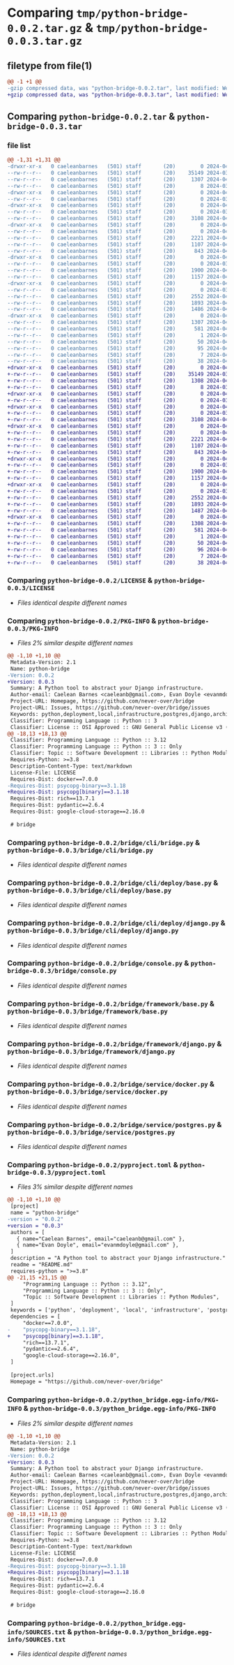 # Comparing `tmp/python-bridge-0.0.2.tar.gz` & `tmp/python-bridge-0.0.3.tar.gz`

## filetype from file(1)

```diff
@@ -1 +1 @@
-gzip compressed data, was "python-bridge-0.0.2.tar", last modified: Wed Apr  3 01:09:02 2024, max compression
+gzip compressed data, was "python-bridge-0.0.3.tar", last modified: Wed Apr  3 01:14:51 2024, max compression
```

## Comparing `python-bridge-0.0.2.tar` & `python-bridge-0.0.3.tar`

### file list

```diff
@@ -1,31 +1,31 @@
-drwxr-xr-x   0 caeleanbarnes   (501) staff       (20)        0 2024-04-03 01:09:02.203678 python-bridge-0.0.2/
--rw-r--r--   0 caeleanbarnes   (501) staff       (20)    35149 2024-03-26 19:19:35.000000 python-bridge-0.0.2/LICENSE
--rw-r--r--   0 caeleanbarnes   (501) staff       (20)     1307 2024-04-03 01:09:02.203445 python-bridge-0.0.2/PKG-INFO
--rw-r--r--   0 caeleanbarnes   (501) staff       (20)        8 2024-03-26 19:19:35.000000 python-bridge-0.0.2/README.md
-drwxr-xr-x   0 caeleanbarnes   (501) staff       (20)        0 2024-04-03 01:09:02.199541 python-bridge-0.0.2/bridge/
--rw-r--r--   0 caeleanbarnes   (501) staff       (20)        0 2024-03-27 00:45:56.000000 python-bridge-0.0.2/bridge/__init__.py
-drwxr-xr-x   0 caeleanbarnes   (501) staff       (20)        0 2024-04-03 01:09:02.199933 python-bridge-0.0.2/bridge/cli/
--rw-r--r--   0 caeleanbarnes   (501) staff       (20)        0 2024-03-27 22:30:18.000000 python-bridge-0.0.2/bridge/cli/__init__.py
--rw-r--r--   0 caeleanbarnes   (501) staff       (20)     3108 2024-04-02 22:25:52.000000 python-bridge-0.0.2/bridge/cli/bridge.py
-drwxr-xr-x   0 caeleanbarnes   (501) staff       (20)        0 2024-04-03 01:09:02.200556 python-bridge-0.0.2/bridge/cli/deploy/
--rw-r--r--   0 caeleanbarnes   (501) staff       (20)        0 2024-04-01 20:56:09.000000 python-bridge-0.0.2/bridge/cli/deploy/__init__.py
--rw-r--r--   0 caeleanbarnes   (501) staff       (20)     2221 2024-04-02 22:47:43.000000 python-bridge-0.0.2/bridge/cli/deploy/base.py
--rw-r--r--   0 caeleanbarnes   (501) staff       (20)     1107 2024-04-02 22:57:15.000000 python-bridge-0.0.2/bridge/cli/deploy/django.py
--rw-r--r--   0 caeleanbarnes   (501) staff       (20)      843 2024-04-02 22:55:44.000000 python-bridge-0.0.2/bridge/console.py
-drwxr-xr-x   0 caeleanbarnes   (501) staff       (20)        0 2024-04-03 01:09:02.201326 python-bridge-0.0.2/bridge/framework/
--rw-r--r--   0 caeleanbarnes   (501) staff       (20)        0 2024-03-26 19:48:24.000000 python-bridge-0.0.2/bridge/framework/__init__.py
--rw-r--r--   0 caeleanbarnes   (501) staff       (20)     1900 2024-04-03 01:07:39.000000 python-bridge-0.0.2/bridge/framework/base.py
--rw-r--r--   0 caeleanbarnes   (501) staff       (20)     1157 2024-04-03 00:33:01.000000 python-bridge-0.0.2/bridge/framework/django.py
-drwxr-xr-x   0 caeleanbarnes   (501) staff       (20)        0 2024-04-03 01:09:02.202035 python-bridge-0.0.2/bridge/service/
--rw-r--r--   0 caeleanbarnes   (501) staff       (20)        0 2024-03-26 19:52:25.000000 python-bridge-0.0.2/bridge/service/__init__.py
--rw-r--r--   0 caeleanbarnes   (501) staff       (20)     2552 2024-04-02 22:52:20.000000 python-bridge-0.0.2/bridge/service/docker.py
--rw-r--r--   0 caeleanbarnes   (501) staff       (20)     1893 2024-04-02 22:52:42.000000 python-bridge-0.0.2/bridge/service/postgres.py
--rw-r--r--   0 caeleanbarnes   (501) staff       (20)     1486 2024-04-03 01:08:54.000000 python-bridge-0.0.2/pyproject.toml
-drwxr-xr-x   0 caeleanbarnes   (501) staff       (20)        0 2024-04-03 01:09:02.203164 python-bridge-0.0.2/python_bridge.egg-info/
--rw-r--r--   0 caeleanbarnes   (501) staff       (20)     1307 2024-04-03 01:09:02.000000 python-bridge-0.0.2/python_bridge.egg-info/PKG-INFO
--rw-r--r--   0 caeleanbarnes   (501) staff       (20)      581 2024-04-03 01:09:02.000000 python-bridge-0.0.2/python_bridge.egg-info/SOURCES.txt
--rw-r--r--   0 caeleanbarnes   (501) staff       (20)        1 2024-04-03 01:09:02.000000 python-bridge-0.0.2/python_bridge.egg-info/dependency_links.txt
--rw-r--r--   0 caeleanbarnes   (501) staff       (20)       50 2024-04-03 01:09:02.000000 python-bridge-0.0.2/python_bridge.egg-info/entry_points.txt
--rw-r--r--   0 caeleanbarnes   (501) staff       (20)       95 2024-04-03 01:09:02.000000 python-bridge-0.0.2/python_bridge.egg-info/requires.txt
--rw-r--r--   0 caeleanbarnes   (501) staff       (20)        7 2024-04-03 01:09:02.000000 python-bridge-0.0.2/python_bridge.egg-info/top_level.txt
--rw-r--r--   0 caeleanbarnes   (501) staff       (20)       38 2024-04-03 01:09:02.203728 python-bridge-0.0.2/setup.cfg
+drwxr-xr-x   0 caeleanbarnes   (501) staff       (20)        0 2024-04-03 01:14:51.281896 python-bridge-0.0.3/
+-rw-r--r--   0 caeleanbarnes   (501) staff       (20)    35149 2024-03-26 19:19:35.000000 python-bridge-0.0.3/LICENSE
+-rw-r--r--   0 caeleanbarnes   (501) staff       (20)     1308 2024-04-03 01:14:51.281658 python-bridge-0.0.3/PKG-INFO
+-rw-r--r--   0 caeleanbarnes   (501) staff       (20)        8 2024-03-26 19:19:35.000000 python-bridge-0.0.3/README.md
+drwxr-xr-x   0 caeleanbarnes   (501) staff       (20)        0 2024-04-03 01:14:51.276930 python-bridge-0.0.3/bridge/
+-rw-r--r--   0 caeleanbarnes   (501) staff       (20)        0 2024-03-27 00:45:56.000000 python-bridge-0.0.3/bridge/__init__.py
+drwxr-xr-x   0 caeleanbarnes   (501) staff       (20)        0 2024-04-03 01:14:51.277287 python-bridge-0.0.3/bridge/cli/
+-rw-r--r--   0 caeleanbarnes   (501) staff       (20)        0 2024-03-27 22:30:18.000000 python-bridge-0.0.3/bridge/cli/__init__.py
+-rw-r--r--   0 caeleanbarnes   (501) staff       (20)     3108 2024-04-02 22:25:52.000000 python-bridge-0.0.3/bridge/cli/bridge.py
+drwxr-xr-x   0 caeleanbarnes   (501) staff       (20)        0 2024-04-03 01:14:51.277962 python-bridge-0.0.3/bridge/cli/deploy/
+-rw-r--r--   0 caeleanbarnes   (501) staff       (20)        0 2024-04-01 20:56:09.000000 python-bridge-0.0.3/bridge/cli/deploy/__init__.py
+-rw-r--r--   0 caeleanbarnes   (501) staff       (20)     2221 2024-04-02 22:47:43.000000 python-bridge-0.0.3/bridge/cli/deploy/base.py
+-rw-r--r--   0 caeleanbarnes   (501) staff       (20)     1107 2024-04-02 22:57:15.000000 python-bridge-0.0.3/bridge/cli/deploy/django.py
+-rw-r--r--   0 caeleanbarnes   (501) staff       (20)      843 2024-04-02 22:55:44.000000 python-bridge-0.0.3/bridge/console.py
+drwxr-xr-x   0 caeleanbarnes   (501) staff       (20)        0 2024-04-03 01:14:51.278982 python-bridge-0.0.3/bridge/framework/
+-rw-r--r--   0 caeleanbarnes   (501) staff       (20)        0 2024-03-26 19:48:24.000000 python-bridge-0.0.3/bridge/framework/__init__.py
+-rw-r--r--   0 caeleanbarnes   (501) staff       (20)     1900 2024-04-03 01:07:39.000000 python-bridge-0.0.3/bridge/framework/base.py
+-rw-r--r--   0 caeleanbarnes   (501) staff       (20)     1157 2024-04-03 00:33:01.000000 python-bridge-0.0.3/bridge/framework/django.py
+drwxr-xr-x   0 caeleanbarnes   (501) staff       (20)        0 2024-04-03 01:14:51.280092 python-bridge-0.0.3/bridge/service/
+-rw-r--r--   0 caeleanbarnes   (501) staff       (20)        0 2024-03-26 19:52:25.000000 python-bridge-0.0.3/bridge/service/__init__.py
+-rw-r--r--   0 caeleanbarnes   (501) staff       (20)     2552 2024-04-02 22:52:20.000000 python-bridge-0.0.3/bridge/service/docker.py
+-rw-r--r--   0 caeleanbarnes   (501) staff       (20)     1893 2024-04-02 22:52:42.000000 python-bridge-0.0.3/bridge/service/postgres.py
+-rw-r--r--   0 caeleanbarnes   (501) staff       (20)     1487 2024-04-03 01:14:41.000000 python-bridge-0.0.3/pyproject.toml
+drwxr-xr-x   0 caeleanbarnes   (501) staff       (20)        0 2024-04-03 01:14:51.281371 python-bridge-0.0.3/python_bridge.egg-info/
+-rw-r--r--   0 caeleanbarnes   (501) staff       (20)     1308 2024-04-03 01:14:51.000000 python-bridge-0.0.3/python_bridge.egg-info/PKG-INFO
+-rw-r--r--   0 caeleanbarnes   (501) staff       (20)      581 2024-04-03 01:14:51.000000 python-bridge-0.0.3/python_bridge.egg-info/SOURCES.txt
+-rw-r--r--   0 caeleanbarnes   (501) staff       (20)        1 2024-04-03 01:14:51.000000 python-bridge-0.0.3/python_bridge.egg-info/dependency_links.txt
+-rw-r--r--   0 caeleanbarnes   (501) staff       (20)       50 2024-04-03 01:14:51.000000 python-bridge-0.0.3/python_bridge.egg-info/entry_points.txt
+-rw-r--r--   0 caeleanbarnes   (501) staff       (20)       96 2024-04-03 01:14:51.000000 python-bridge-0.0.3/python_bridge.egg-info/requires.txt
+-rw-r--r--   0 caeleanbarnes   (501) staff       (20)        7 2024-04-03 01:14:51.000000 python-bridge-0.0.3/python_bridge.egg-info/top_level.txt
+-rw-r--r--   0 caeleanbarnes   (501) staff       (20)       38 2024-04-03 01:14:51.281955 python-bridge-0.0.3/setup.cfg
```

### Comparing `python-bridge-0.0.2/LICENSE` & `python-bridge-0.0.3/LICENSE`

 * *Files identical despite different names*

### Comparing `python-bridge-0.0.2/PKG-INFO` & `python-bridge-0.0.3/PKG-INFO`

 * *Files 2% similar despite different names*

```diff
@@ -1,10 +1,10 @@
 Metadata-Version: 2.1
 Name: python-bridge
-Version: 0.0.2
+Version: 0.0.3
 Summary: A Python tool to abstract your Django infrastructure.
 Author-email: Caelean Barnes <caeleanb@gmail.com>, Evan Doyle <evanmdoyle@gmail.com>
 Project-URL: Homepage, https://github.com/never-over/bridge
 Project-URL: Issues, https://github.com/never-over/bridge/issues
 Keywords: python,deployment,local,infrastructure,postgres,django,architecture
 Classifier: Programming Language :: Python :: 3
 Classifier: License :: OSI Approved :: GNU General Public License v3 (GPLv3)
@@ -18,13 +18,13 @@
 Classifier: Programming Language :: Python :: 3.12
 Classifier: Programming Language :: Python :: 3 :: Only
 Classifier: Topic :: Software Development :: Libraries :: Python Modules
 Requires-Python: >=3.8
 Description-Content-Type: text/markdown
 License-File: LICENSE
 Requires-Dist: docker==7.0.0
-Requires-Dist: psycopg-binary==3.1.18
+Requires-Dist: psycopg[binary]==3.1.18
 Requires-Dist: rich==13.7.1
 Requires-Dist: pydantic==2.6.4
 Requires-Dist: google-cloud-storage==2.16.0
 
 # bridge
```

### Comparing `python-bridge-0.0.2/bridge/cli/bridge.py` & `python-bridge-0.0.3/bridge/cli/bridge.py`

 * *Files identical despite different names*

### Comparing `python-bridge-0.0.2/bridge/cli/deploy/base.py` & `python-bridge-0.0.3/bridge/cli/deploy/base.py`

 * *Files identical despite different names*

### Comparing `python-bridge-0.0.2/bridge/cli/deploy/django.py` & `python-bridge-0.0.3/bridge/cli/deploy/django.py`

 * *Files identical despite different names*

### Comparing `python-bridge-0.0.2/bridge/console.py` & `python-bridge-0.0.3/bridge/console.py`

 * *Files identical despite different names*

### Comparing `python-bridge-0.0.2/bridge/framework/base.py` & `python-bridge-0.0.3/bridge/framework/base.py`

 * *Files identical despite different names*

### Comparing `python-bridge-0.0.2/bridge/framework/django.py` & `python-bridge-0.0.3/bridge/framework/django.py`

 * *Files identical despite different names*

### Comparing `python-bridge-0.0.2/bridge/service/docker.py` & `python-bridge-0.0.3/bridge/service/docker.py`

 * *Files identical despite different names*

### Comparing `python-bridge-0.0.2/bridge/service/postgres.py` & `python-bridge-0.0.3/bridge/service/postgres.py`

 * *Files identical despite different names*

### Comparing `python-bridge-0.0.2/pyproject.toml` & `python-bridge-0.0.3/pyproject.toml`

 * *Files 3% similar despite different names*

```diff
@@ -1,10 +1,10 @@
 [project]
 name = "python-bridge"
-version = "0.0.2"
+version = "0.0.3"
 authors = [
   { name="Caelean Barnes", email="caeleanb@gmail.com" },
   { name="Evan Doyle", email="evanmdoyle@gmail.com" },
 ]
 description = "A Python tool to abstract your Django infrastructure."
 readme = "README.md"
 requires-python = ">=3.8"
@@ -21,15 +21,15 @@
     "Programming Language :: Python :: 3.12",
     "Programming Language :: Python :: 3 :: Only",
     "Topic :: Software Development :: Libraries :: Python Modules",
 ]
 keywords = ['python', 'deployment', 'local', 'infrastructure', 'postgres', 'django', 'architecture']
 dependencies = [
     "docker==7.0.0",
-    "psycopg-binary==3.1.18",
+    "psycopg[binary]==3.1.18",
     "rich==13.7.1",
     "pydantic==2.6.4",
     "google-cloud-storage==2.16.0",
 ]
 
 [project.urls]
 Homepage = "https://github.com/never-over/bridge"
```

### Comparing `python-bridge-0.0.2/python_bridge.egg-info/PKG-INFO` & `python-bridge-0.0.3/python_bridge.egg-info/PKG-INFO`

 * *Files 2% similar despite different names*

```diff
@@ -1,10 +1,10 @@
 Metadata-Version: 2.1
 Name: python-bridge
-Version: 0.0.2
+Version: 0.0.3
 Summary: A Python tool to abstract your Django infrastructure.
 Author-email: Caelean Barnes <caeleanb@gmail.com>, Evan Doyle <evanmdoyle@gmail.com>
 Project-URL: Homepage, https://github.com/never-over/bridge
 Project-URL: Issues, https://github.com/never-over/bridge/issues
 Keywords: python,deployment,local,infrastructure,postgres,django,architecture
 Classifier: Programming Language :: Python :: 3
 Classifier: License :: OSI Approved :: GNU General Public License v3 (GPLv3)
@@ -18,13 +18,13 @@
 Classifier: Programming Language :: Python :: 3.12
 Classifier: Programming Language :: Python :: 3 :: Only
 Classifier: Topic :: Software Development :: Libraries :: Python Modules
 Requires-Python: >=3.8
 Description-Content-Type: text/markdown
 License-File: LICENSE
 Requires-Dist: docker==7.0.0
-Requires-Dist: psycopg-binary==3.1.18
+Requires-Dist: psycopg[binary]==3.1.18
 Requires-Dist: rich==13.7.1
 Requires-Dist: pydantic==2.6.4
 Requires-Dist: google-cloud-storage==2.16.0
 
 # bridge
```

### Comparing `python-bridge-0.0.2/python_bridge.egg-info/SOURCES.txt` & `python-bridge-0.0.3/python_bridge.egg-info/SOURCES.txt`

 * *Files identical despite different names*


